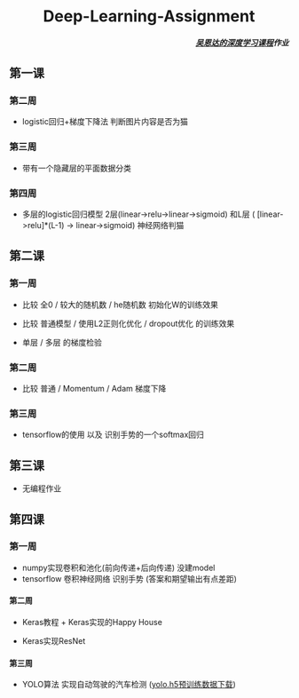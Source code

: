 <h1 align="center">Deep-Learning-Assignment</h1>

<h5 align="right"> 
<a href = "https://mooc.study.163.com/smartSpec/detail/1001319001.htm">吴恩达的深度学习课程</a>作业 </h5>

## 第一课

### 第二周 

- logistic回归+梯度下降法 判断图片内容是否为猫

### 第三周 

- 带有一个隐藏层的平面数据分类

### 第四周 

- 多层的logistic回归模型 2层(linear->relu->linear->sigmoid) 和L层 ( \[linear->relu\]*(L-1) -> linear->sigmoid) 神经网络判猫

## 第二课

### 第一周 

- 比较 全0 / 较大的随机数 / he随机数 初始化W的训练效果

- 比较 普通模型 / 使用L2正则化优化 / dropout优化 的训练效果

- 单层 / 多层 的梯度检验

### 第二周 

- 比较 普通 / Momentum / Adam 梯度下降


### 第三周 

- tensorflow的使用 以及 识别手势的一个softmax回归

## 第三课

- 无编程作业

## 第四课

### 第一周	

- numpy实现卷积和池化(前向传递+后向传递) 没建model
- tensorflow 卷积神经网络 识别手势 (答案和期望输出有点差距)

#### 第二周

- Keras教程 + Keras实现的Happy House

- Keras实现ResNet

#### 第三周

- YOLO算法 实现自动驾驶的汽车检测 (<a href="https://pan.baidu.com/s/1nZpMmDigBpXYUae4rI9GeA">yolo.h5预训练数据下载</a>)

